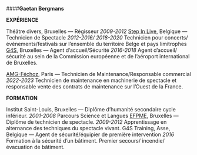 ####**Gaetan Bergmans**

**EXPÉRIENCE**

Théâtre divers, Bruxelles — Régisseur
_2009-2012_
[Step In Live](https://stepinlive.be/fr/bienvenue), Belgique — Technicien de Spectacle
_2012-2016/ 2018-2020_
Technicien  pour  concerts/événements/festivals sur l’ensemble du territoire Belge et pays limitrophes
[G4S](https://www.g4s.com/fr-fr), Bruxelles — Agent d’accueil/Sécurité
_2016-2018_
Agent d’accueil/ sécurité au sein de la Commission européenne et de l’aéroport international de Bruxelles.

[AMG-Féchoz](https://amg-fechoz.com/), Paris — Technicien de Maintenance/Responsable commercial
_2022-2023_
Technicien de maintenance en machinerie de spectacle et responsable vente des contrats de maintenance sur l’Ouest de la France.

**FORMATION**

Institut Saint-Louis, Bruxelles — Diplôme d’humanité secondaire cycle inférieur.
_2001-2008_
Parcours Science et Langues
[EFPME](https://www.efp.be/), Bruxelles — Diplôme de technicien de spectacle.
_2009-2012_
Apprentissage en alternance des techniques du spectacle vivant.
G4S Training, Asse, Belgique — Agent de sécurité/équipier de première intervention
_2016_
Formation à la sécurité d’un bâtiment. Premier secours/ incendie/ évacuation de bâtiment.
